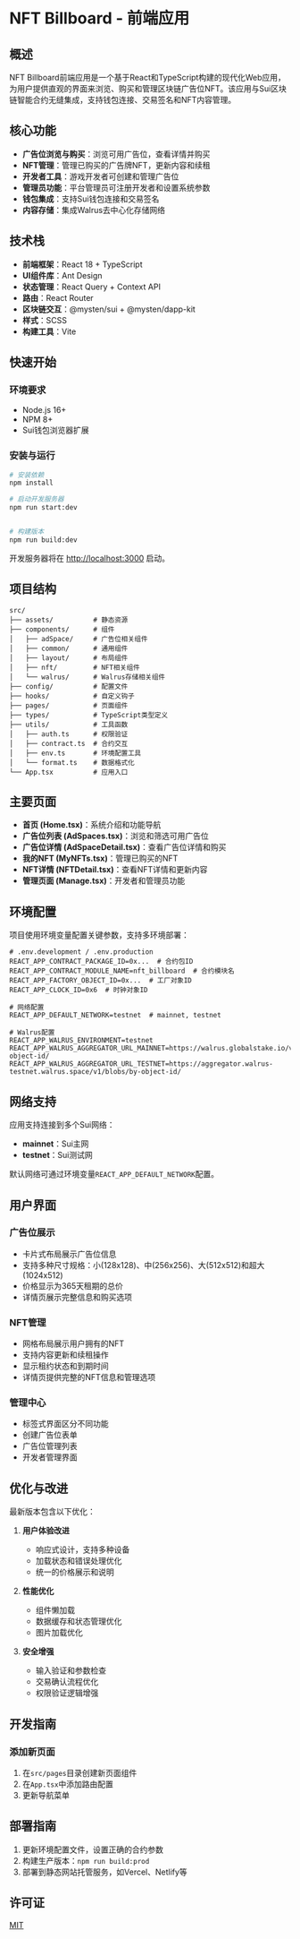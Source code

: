 # NFT Billboard - 前端应用

## 概述

NFT Billboard前端应用是一个基于React和TypeScript构建的现代化Web应用，为用户提供直观的界面来浏览、购买和管理区块链广告位NFT。该应用与Sui区块链智能合约无缝集成，支持钱包连接、交易签名和NFT内容管理。

## 核心功能

- **广告位浏览与购买**：浏览可用广告位，查看详情并购买
- **NFT管理**：管理已购买的广告牌NFT，更新内容和续租
- **开发者工具**：游戏开发者可创建和管理广告位
- **管理员功能**：平台管理员可注册开发者和设置系统参数
- **钱包集成**：支持Sui钱包连接和交易签名
- **内容存储**：集成Walrus去中心化存储网络

## 技术栈

- **前端框架**：React 18 + TypeScript
- **UI组件库**：Ant Design
- **状态管理**：React Query + Context API
- **路由**：React Router
- **区块链交互**：@mysten/sui + @mysten/dapp-kit
- **样式**：SCSS
- **构建工具**：Vite

## 快速开始

### 环境要求

- Node.js 16+
- NPM 8+
- Sui钱包浏览器扩展

### 安装与运行

```bash
# 安装依赖
npm install

# 启动开发服务器
npm run start:dev


# 构建版本
npm run build:dev
```

开发服务器将在 [http://localhost:3000](http://localhost:3000) 启动。

## 项目结构

```
src/
├── assets/          # 静态资源
├── components/      # 组件
│   ├── adSpace/     # 广告位相关组件
│   ├── common/      # 通用组件
│   ├── layout/      # 布局组件
│   ├── nft/         # NFT相关组件
│   └── walrus/      # Walrus存储相关组件
├── config/          # 配置文件
├── hooks/           # 自定义钩子
├── pages/           # 页面组件
├── types/           # TypeScript类型定义
├── utils/           # 工具函数
│   ├── auth.ts      # 权限验证
│   ├── contract.ts  # 合约交互
│   ├── env.ts       # 环境配置工具
│   └── format.ts    # 数据格式化
└── App.tsx          # 应用入口
```

## 主要页面

- **首页 (Home.tsx)**：系统介绍和功能导航
- **广告位列表 (AdSpaces.tsx)**：浏览和筛选可用广告位
- **广告位详情 (AdSpaceDetail.tsx)**：查看广告位详情和购买
- **我的NFT (MyNFTs.tsx)**：管理已购买的NFT
- **NFT详情 (NFTDetail.tsx)**：查看NFT详情和更新内容
- **管理页面 (Manage.tsx)**：开发者和管理员功能

## 环境配置

项目使用环境变量配置关键参数，支持多环境部署：

```
# .env.development / .env.production
REACT_APP_CONTRACT_PACKAGE_ID=0x...  # 合约包ID
REACT_APP_CONTRACT_MODULE_NAME=nft_billboard  # 合约模块名
REACT_APP_FACTORY_OBJECT_ID=0x...  # 工厂对象ID
REACT_APP_CLOCK_ID=0x6  # 时钟对象ID

# 网络配置
REACT_APP_DEFAULT_NETWORK=testnet  # mainnet, testnet

# Walrus配置
REACT_APP_WALRUS_ENVIRONMENT=testnet
REACT_APP_WALRUS_AGGREGATOR_URL_MAINNET=https://walrus.globalstake.io/v1/blobs/by-object-id/
REACT_APP_WALRUS_AGGREGATOR_URL_TESTNET=https://aggregator.walrus-testnet.walrus.space/v1/blobs/by-object-id/
```

## 网络支持

应用支持连接到多个Sui网络：

- **mainnet**：Sui主网
- **testnet**：Sui测试网

默认网络可通过环境变量`REACT_APP_DEFAULT_NETWORK`配置。

## 用户界面

### 广告位展示

- 卡片式布局展示广告位信息
- 支持多种尺寸规格：小(128x128)、中(256x256)、大(512x512)和超大(1024x512)
- 价格显示为365天租期的总价
- 详情页展示完整信息和购买选项

### NFT管理

- 网格布局展示用户拥有的NFT
- 支持内容更新和续租操作
- 显示租约状态和到期时间
- 详情页提供完整的NFT信息和管理选项

### 管理中心

- 标签式界面区分不同功能
- 创建广告位表单
- 广告位管理列表
- 开发者管理界面


## 优化与改进

最新版本包含以下优化：

1. **用户体验改进**
   - 响应式设计，支持多种设备
   - 加载状态和错误处理优化
   - 统一的价格展示和说明

2. **性能优化**
   - 组件懒加载
   - 数据缓存和状态管理优化
   - 图片加载优化

3. **安全增强**
   - 输入验证和参数检查
   - 交易确认流程优化
   - 权限验证逻辑增强

## 开发指南

### 添加新页面

1. 在`src/pages`目录创建新页面组件
2. 在`App.tsx`中添加路由配置
3. 更新导航菜单


## 部署指南

1. 更新环境配置文件，设置正确的合约参数
2. 构建生产版本：`npm run build:prod`
3. 部署到静态网站托管服务，如Vercel、Netlify等

## 许可证

[MIT](LICENSE)
